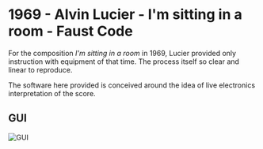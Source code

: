 # 1969 - Alvin Lucier - I'm sitting in a room - Faust Code

For the composition *I'm sitting in a room* in 1969, Lucier provided only
instruction with equipment of that time. The process itself so clear and linear
to reproduce.

The software here provided is conceived around the idea of live electronics
interpretation of the score.

## GUI

![GUI](https://github.com/s-e-a-m/fc1969lais/blob/master/resources/GUI.png)
